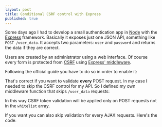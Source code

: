 ```yaml
---
layout: post
title: Conditional CSRF control with Express
published: true
---
```


Some days ago I had to develop a small authentication app in [Node](http://nodejs.org) with the [Express](http://expressjs.com/) framework. Basically it exposes just one JSON API, something like `POST /user_data`. It accepts two parameters: `user` and `password` and returns the data if they are correct.

Users are created by an administrator using a web interface. Of course every form is protected from [CSRF](http://en.wikipedia.org/wiki/Cross-site_request_forgery) using [Express' middleware](http://expressjs.com/api.html#csrf).

Following the official guide you have to do so in order to enable it:

<script src="https://gist.github.com/Gpx/5474596.js">
</script>

That's correct if you want to validate **every** POST request. In my case I needed to skip the CSRF control for my API. So I defined my own middleware function that skips `/user_data` requests:

<script src="https://gist.github.com/Gpx/5474621.js">
</script>

In this way CSRF token validation will be applied only on POST requests not in the `whitelist` array.

If you want you can also skip validation for every AJAX requests. Here's the code:

<script src="https://gist.github.com/Gpx/5474611.js">
</script>